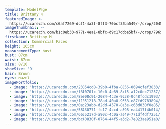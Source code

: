 ```yaml
---
template: ModelPage
title: Brittany M
featuredImage: >-
  https://ucarecdn.com/c6af7269-dcf4-4a3f-8ff3-70bcf35ba549/-/crop/2045x708/3,0/-/preview/
imageThumbnail: >-
  https://ucarecdn.com/b1c0eb33-9771-4ea1-8bfc-d9c17ddbe5bf/-/crop/796x1202/256,0/-/preview/
firstName: Brittany M
collection: Commercial Faces
height: 165cm
measurementType: bust
bust: 87cm
waist: 67cm
size: 8/10
shoeSize: '9'
hair: Brown
eyes: Hazel
imagePortfolio:
  - image: 'https://ucarecdn.com/23054cd8-39b0-4fba-8856-0694cfef3833/'
  - image: 'https://ucarecdn.com/f310701c-10c0-4e89-8cf5-a12c0ec71257/'
  - image: 'https://ucarecdn.com/8e908c91-2084-4c3e-9238-0c48fcdc1993/'
  - image: 'https://ucarecdn.com/11051218-78ad-40a8-9558-e87fd9783894/'
  - image: 'https://ucarecdn.com/0ac23abb-d2dd-4570-8a3e-c63d030f0e85/'
  - image: 'https://ucarecdn.com/58430771-fc17-4ccd-a898-ea4417f4b014/'
  - image: 'https://ucarecdn.com/6635217d-a90c-4c0a-a649-771df4df7251/'
  - image: 'https://ucarecdn.com/bc40830f-0764-44f5-a5d2-7e823ae951a0/'
---
```


